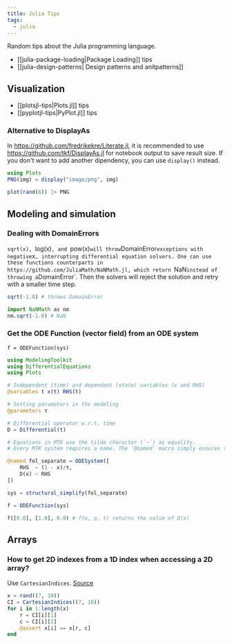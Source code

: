 ```yaml
---
title: Julia Tips
tags:
  - julia
---
```


Random tips about the Julia programming language.

+ [[julia-package-loading|Package Loading]] tips
+ [[julia-design-patterns| Design patterns and anitpatterns]]

## Visualization

+ [[plotsjl-tips|Plots.jl]] tips
+ [[pyplotjl-tips|PyPlot.jl]] tips

### Alternative to DisplayAs

In https://github.com/fredrikekre/Literate.jl, it is recommended to use https://github.com/tkf/DisplayAs.jl for notebook output to save result size. If you don't want to add another dipendency, you can use `display()` instead.

```julia
using Plots
PNG(img) = display("image/png", img)

plot(rand(6)) |> PNG
```

## Modeling and simulation

### Dealing with DomainErrors

`sqrt(x), `log(x)`, and `pow(x)` will throw `DomainError` exceptions with negative `x`, interrupting differential equation solvers. One can use these functions counterparts in https://github.com/JuliaMath/NaNMath.jl, which return `NaN` instead of throwing a `DomainError`. Then the solvers will reject the solution and retry with a smaller time step.

```julia
sqrt(-1.0) # throws DomainError

import NaNMath as nm
nm.sqrt(-1.0) # NaN
```

### Get the ODE Function (vector field) from an ODE system

`f = ODEFunction(sys)`

```julia
using ModelingToolkit
using DifferentialEquations
using Plots

# Independent (time) and dependent (state) variables (x and RHS)
@variables t x(t) RHS(t)

# Setting parameters in the modeling
@parameters τ

# Differential operator w.r.t. time
D = Differential(t)

# Equations in MTK use the tilde character (`~`) as equality.
# Every MTK system requires a name. The `@named` macro simply ensures that the symbolic name matches the name in the REPL.

@named fol_separate = ODESystem([
    RHS  ~ (1 - x)/τ,
    D(x) ~ RHS
])

sys = structural_simplify(fol_separate)

f = ODEFunction(sys)

f([0.0], [1.0], 0.0) # f(u, p, t) returns the value of D(x)
```

## Arrays

### How to get 2D indexes from a 1D index when accessing a 2D array?

Use `CartesianIndices`. [Source](https://discourse.julialang.org/t/julia-usage-how-to-get-2d-indexes-from-1d-index-when-accessing-a-2d-array/61440)

```julia
x = rand((7, 10))
CI = CartesianIndices((7, 10))
for i in 1:length(x)
    r = CI[i][1]
    c = CI[i][2]
    @assert x[i] == x[r, c]
end
```
